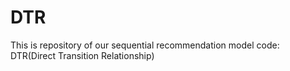 # DTR
This is repository of our sequential recommendation model code: DTR(Direct Transition Relationship)
